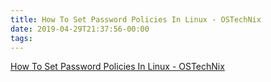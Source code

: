 ```yaml
---
title: How To Set Password Policies In Linux - OSTechNix
date: 2019-04-29T21:37:56-00:00
tags:
---
```


[How To Set Password Policies In Linux - OSTechNix](https://www.ostechnix.com/how-to-set-password-policies-in-linux/)
